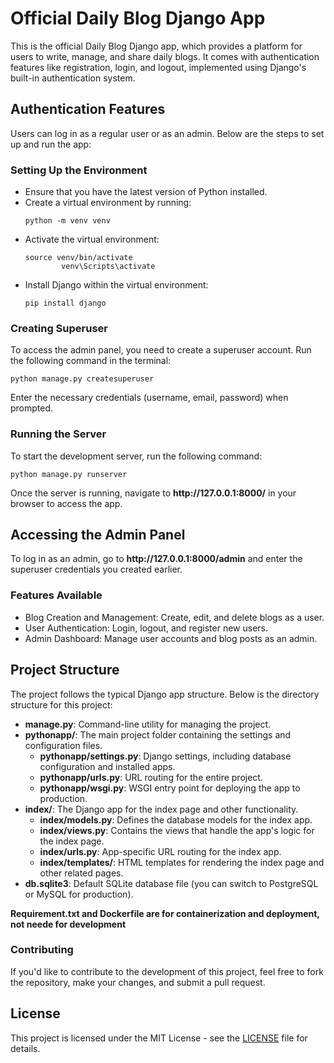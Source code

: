 <!DOCTYPE HTML>
<html lang="en">
<head>
    <meta charset="UTF-8">
    <meta name="viewport" content="width=device-width, initial-scale=1.0">
    
</head>
<body>

<h1>Official Daily Blog Django App</h1>

<p>This is the official Daily Blog Django app, which provides a platform for users to write, manage, and share daily blogs. It comes with authentication features like registration, login, and logout, implemented using Django's built-in authentication system.</p>

<h2>Authentication Features</h2>
<p>Users can log in as a regular user or as an admin. Below are the steps to set up and run the app:</p>

<h3>Setting Up the Environment</h3>
<ul>
    <li>Ensure that you have the latest version of Python installed.</li>
    <li>Create a virtual environment by running:
        <pre><code>python -m venv venv</code></pre>
    </li>
    <li>Activate the virtual environment:
        <pre><code>source venv/bin/activate  <!-- For Mac/Linux -->
        venv\Scripts\activate  <!-- For Windows --></code></pre>
    </li>
    <li>Install Django within the virtual environment:
        <pre><code>pip install django</code></pre>
    </li>
</ul>

<h3>Creating Superuser</h3>
<p>To access the admin panel, you need to create a superuser account. Run the following command in the terminal:</p>
<pre><code>python manage.py createsuperuser</code></pre>
<p>Enter the necessary credentials (username, email, password) when prompted.</p>

<h3>Running the Server</h3>
<p>To start the development server, run the following command:</p>
<pre><code>python manage.py runserver</code></pre>
<p>Once the server is running, navigate to <strong>http://127.0.0.1:8000/</strong> in your browser to access the app.</p>

<h2>Accessing the Admin Panel</h2>
<p>To log in as an admin, go to <strong>http://127.0.0.1:8000/admin</strong> and enter the superuser credentials you created earlier.</p>

<h3>Features Available</h3>
<ul>
    <li>Blog Creation and Management: Create, edit, and delete blogs as a user.</li>
    <li>User Authentication: Login, logout, and register new users.</li>
    <li>Admin Dashboard: Manage user accounts and blog posts as an admin.</li>
</ul>

<h2>Project Structure</h2>
<p>The project follows the typical Django app structure. Below is the directory structure for this project:</p>
<ul>
    <li><strong>manage.py</strong>: Command-line utility for managing the project.</li>
    <li><strong>pythonapp/</strong>: The main project folder containing the settings and configuration files.
        <ul>
            <li><strong>pythonapp/settings.py</strong>: Django settings, including database configuration and installed apps.</li>
            <li><strong>pythonapp/urls.py</strong>: URL routing for the entire project.</li>
            <li><strong>pythonapp/wsgi.py</strong>: WSGI entry point for deploying the app to production.</li>
        </ul>
    </li>
    <li><strong>index/</strong>: The Django app for the index page and other functionality.
        <ul>
            <li><strong>index/models.py</strong>: Defines the database models for the index app.</li>
            <li><strong>index/views.py</strong>: Contains the views that handle the app's logic for the index page.</li>
            <li><strong>index/urls.py</strong>: App-specific URL routing for the index app.</li>
            <li><strong>index/templates/</strong>: HTML templates for rendering the index page and other related pages.</li>
        </ul>
    </li>
    <li><strong>db.sqlite3</strong>: Default SQLite database file (you can switch to PostgreSQL or MySQL for production).</li>
</ul>
<b>Requirement.txt and Dockerfile are for containerization and deployment, not neede for development</b>

<h3>Contributing</h3>
<p>If you'd like to contribute to the development of this project, feel free to fork the repository, make your changes, and submit a pull request.</p>

<h2>License</h2>
<p>This project is licensed under the MIT License - see the <a href="LICENSE">LICENSE</a> file for details.</p>

</body>
</html>


